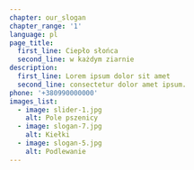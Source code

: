 ```yaml
---
chapter: our_slogan
chapter_range: '1'
language: pl
page_title:
  first_line: Ciepło słońca
  second_line: w każdym ziarnie
description:
  first_line: Lorem ipsum dolor sit amet
  second_line: consectetur dolor amet ipsum.
phone: '+380990000000'
images_list:
  - image: slider-1.jpg
    alt: Pole pszenicy
  - image: slogan-7.jpg
    alt: Kiełki
  - image: slogan-5.jpg
    alt: Podlewanie
---
```

